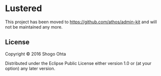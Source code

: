 # Lustered

This project has been moved to https://github.com/athos/admin-kit and will not be maintained any more.

## License

Copyright © 2016 Shogo Ohta

Distributed under the Eclipse Public License either version 1.0 or (at your option) any later version.
